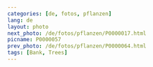 ```yaml
---
categories: [de, fotos, pflanzen]
lang: de
layout: photo
next_photo: /de/fotos/pflanzen/P0000017.html
picname: P0000057
prev_photo: /de/fotos/pflanzen/P0000064.html
tags: [Bank, Trees]
---
```

